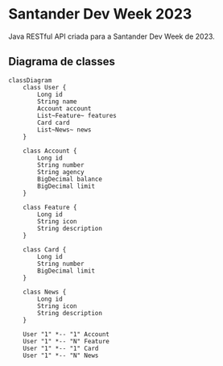 # Santander Dev Week 2023

Java RESTful API criada para a Santander Dev Week de 2023.

## Diagrama de classes

``` mermaid
classDiagram
    class User {
        Long id
        String name
        Account account
        List~Feature~ features
        Card card
        List~News~ news
    }

    class Account {
        Long id
        String number
        String agency
        BigDecimal balance
        BigDecimal limit
    }

    class Feature {
        Long id
        String icon
        String description
    }

    class Card {
        Long id
        String number
        BigDecimal limit
    }

    class News {
        Long id
        String icon
        String description
    }

    User "1" *-- "1" Account
    User "1" *-- "N" Feature
    User "1" *-- "1" Card
    User "1" *-- "N" News

```
